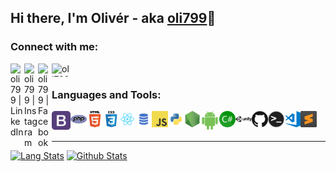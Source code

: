 ## Hi there, I'm Olivér - aka [oli799]👋

### Connect with me:

[<img align="left" alt="oli799 | LinkedIn" width="22px" src="https://cdn.jsdelivr.net/npm/simple-icons@v3/icons/linkedin.svg" />][linkedin]

[<img align="left" alt="oli799 | Instagram" width="22px" src="https://cdn.jsdelivr.net/npm/simple-icons@v3/icons/instagram.svg" />][instagram]

[<img align="left" alt="oli799 | Facebook" width="22px" src="https://cdn.jsdelivr.net/npm/simple-icons@v3/icons/facebook.svg" />][facebook]
[<img align="left" alt="oli799 | Email" width="30px" height="21px" src="https://cdn.onlinewebfonts.com/svg/img_504350.png" />][email]
  

<br  />

  

### Languages and Tools:

<img align="left" alt="Bootstrap" width="30px" src="https://raw.githubusercontent.com/github/explore/80688e429a7d4ef2fca1e82350fe8e3517d3494d/topics/bootstrap/bootstrap.png" />
<img  align="left"  alt="PHP"  width="26px"  src="https://raw.githubusercontent.com/github/explore/80688e429a7d4ef2fca1e82350fe8e3517d3494d/topics/php/php.png"  />
<img  align="left"  alt="HTML5"  width="26px"  src="https://raw.githubusercontent.com/github/explore/80688e429a7d4ef2fca1e82350fe8e3517d3494d/topics/html/html.png"  />
<img  align="left"  alt="CSS3"  width="26px"  src="https://raw.githubusercontent.com/github/explore/80688e429a7d4ef2fca1e82350fe8e3517d3494d/topics/css/css.png"  />
<img  align="left"  alt="React"  width="26px"  src="https://raw.githubusercontent.com/github/explore/80688e429a7d4ef2fca1e82350fe8e3517d3494d/topics/react/react.png"  />
<img  align="left"  alt="SQL"  width="26px"  src="https://raw.githubusercontent.com/github/explore/80688e429a7d4ef2fca1e82350fe8e3517d3494d/topics/sql/sql.png"  />
<img  align="left"  alt="JavaScript"  width="26px"  src="https://raw.githubusercontent.com/github/explore/80688e429a7d4ef2fca1e82350fe8e3517d3494d/topics/javascript/javascript.png"  />
<img  align="left"  alt="Python"  width="26px"  src="https://raw.githubusercontent.com/github/explore/80688e429a7d4ef2fca1e82350fe8e3517d3494d/topics/python/python.png"  />
<img  align="left"  alt="Node.js"  width="26px"  src="https://raw.githubusercontent.com/github/explore/80688e429a7d4ef2fca1e82350fe8e3517d3494d/topics/nodejs/nodejs.png"  />
<img align="left" alt="Android" width="30px" src="https://raw.githubusercontent.com/github/explore/80688e429a7d4ef2fca1e82350fe8e3517d3494d/topics/android/android.png" />
<img  align="left"  alt="Csharp"  width="26px"  src="https://raw.githubusercontent.com/github/explore/80688e429a7d4ef2fca1e82350fe8e3517d3494d/topics/csharp/csharp.png"  />
<img  align="left"  alt="Unity"  width="26px"  src="https://raw.githubusercontent.com/github/explore/80688e429a7d4ef2fca1e82350fe8e3517d3494d/topics/unity/unity.png"  />
<img  align="left"  alt="GitHub"  width="26px"  src="https://raw.githubusercontent.com/github/explore/78df643247d429f6cc873026c0622819ad797942/topics/github/github.png"  />
<img  align="left"  alt="Terminal"  width="26px"  src="https://raw.githubusercontent.com/github/explore/80688e429a7d4ef2fca1e82350fe8e3517d3494d/topics/terminal/terminal.png"  />
<img  align="left"  alt="Visual Studio Code"  width="26px"  src="https://raw.githubusercontent.com/github/explore/80688e429a7d4ef2fca1e82350fe8e3517d3494d/topics/visual-studio-code/visual-studio-code.png"  />
<img  align="left"  alt="Sublime text"  width="26px"  src="https://raw.githubusercontent.com/github/explore/80688e429a7d4ef2fca1e82350fe8e3517d3494d/topics/sublime-text/sublime-text.png"  />

 

<br  />
<br  />

  

---

  
[![Lang Stats](https://github-readme-stats.vercel.app/api/top-langs/?username=oli799&layout=compact&%20notebook)](https://github.com/oli799?tab=repositories)
[![Github Stats](https://github-readme-stats.vercel.app/api?username=oli799&count_private=true&show_icons=true)](https://github.com/oli799)


[linkedin]: https://www.linkedin.com/in/oliv%C3%A9r-reider-112a70158/

[instagram]: https://www.instagram.com/lizkicsije/

[facebook]: https://www.facebook.com/oliver.reider/

[oli799]: https://github.com/oli799
[email]: mailto:reider340@mail.com
